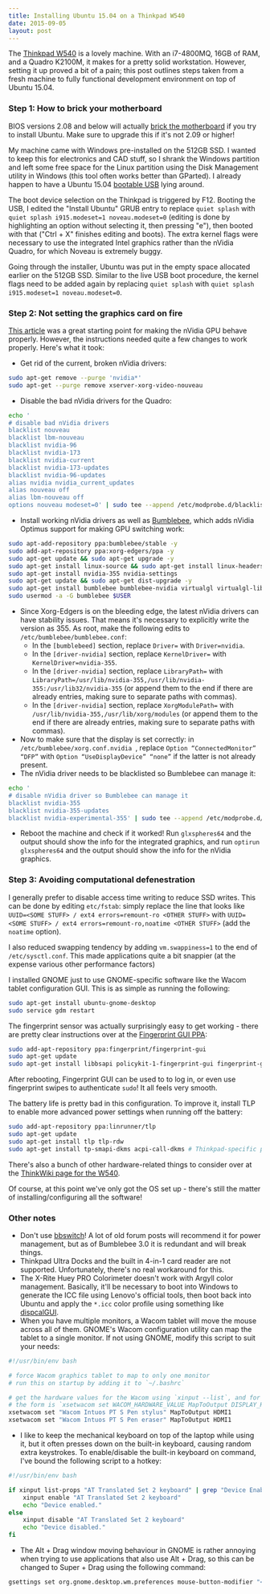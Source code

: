 ```yaml
---
title: Installing Ubuntu 15.04 on a Thinkpad W540
date: 2015-09-05
layout: post
---
```


The [Thinkpad W540](http://shop.lenovo.com/ca/en/laptops/thinkpad/w-series/w540/#tab-tech_specs) is a lovely machine. With an i7-4800MQ, 16GB of RAM, and a Quadro K2100M, it makes for a pretty solid workstation. However, setting it up proved a bit of a pain; this post outlines steps taken from a fresh machine to fully functional development environment on top of Ubuntu 15.04.

### Step 1: How to brick your motherboard

BIOS versions 2.08 and below will actually [brick the motherboard](https://forums.lenovo.com/t5/ThinkPad-W-Series-Laptops/HOWTO-Brick-a-W540-in-easy-steps/td-p/1400393) if you try to install Ubuntu. Make sure to upgrade this if it's not 2.09 or higher!

My machine came with Windows pre-installed on the 512GB SSD. I wanted to keep this for electronics and CAD stuff, so I shrank the Windows partition and left some free space for the Linux partition using the Disk Management utility in Windows (this tool often works better than GParted). I already happen to have a Ubuntu 15.04 [bootable USB](https://www.ubuntu.com/download/desktop/create-a-usb-stick-on-windows) lying around.

The boot device selection on the Thinkpad is triggered by F12. Booting the USB, I edited the "Install Ubuntu" GRUB entry to replace `quiet splash` with `quiet splash i915.modeset=1 noveau.modeset=0` (editing is done by highlighting an option without selecting it, then pressing "e"), then booted with that ("Ctrl + X" finishes editing and boots). The extra kernel flags were necessary to use the integrated Intel graphics rather than the nVidia Quadro, for which Noveau is extremely buggy.

Going through the installer, Ubuntu was put in the empty space allocated earlier on the 512GB SSD. Similar to the live USB boot procedure, the kernel flags need to be added again by replacing `quiet splash` with `quiet splash i915.modeset=1 noveau.modeset=0`.

### Step 2: Not setting the graphics card on fire

[This article](http://www.linuxveda.com/2015/07/16/how-to-install-drivers-for-nvidia-optimus-cards/) was a great starting point for making the nVidia GPU behave properly. However, the instructions needed quite a few changes to work properly. Here's what it took:

* Get rid of the current, broken nVidia drivers:

```bash
sudo apt-get remove --purge 'nvidia*'
sudo apt-get --purge remove xserver-xorg-video-nouveau
```

* Disable the bad nVidia drivers for the Quadro:

```bash
echo '
# disable bad nVidia drivers
blacklist nouveau
blacklist lbm-nouveau
blacklist nvidia-96
blacklist nvidia-173
blacklist nvidia-current
blacklist nvidia-173-updates
blacklist nvidia-96-updates
alias nvidia nvidia_current_updates
alias nouveau off
alias lbm-nouveau off
options nouveau modeset=0' | sudo tee --append /etc/modprobe.d/blacklist.conf
```

* Install working nVidia drivers as well as [Bumblebee](http://bumblebee-project.org/), which adds nVidia Optimus support for making GPU switching work:

```bash
sudo apt-add-repository ppa:bumblebee/stable -y
sudo add-apt-repository ppa:xorg-edgers/ppa -y
sudo apt-get update && sudo apt-get upgrade -y
sudo apt-get install linux-source && sudo apt-get install linux-headers-$(uname -r)
sudo apt-get install nvidia-355 nvidia-settings
sudo apt-get update && sudo apt-get dist-upgrade -y
sudo apt-get install bumblebee bumblebee-nvidia virtualgl virtualgl-libs virtualgl-libs-ia32:i386 virtualgl-libs:i386
sudo usermod -a -G bumblebee $USER
```

* Since Xorg-Edgers is on the bleeding edge, the latest nVidia drivers can have stability issues. That means it's necessary to explicitly write the version as 355. As root, make the following edits to `/etc/bumblebee/bumblebee.conf`:
    * In the `[bumblebeed]` section, replace `Driver=` with `Driver=nvidia`.
    * In the `[driver-nvidia]` section, replace `KernelDriver=` with `KernelDriver=nvidia-355`.
    * In the `[driver-nvidia]` section, replace `LibraryPath=` with `LibraryPath=/usr/lib/nvidia-355,/usr/lib/nvidia-355:/usr/lib32/nvidia-355` (or append them to the end if there are already entries, making sure to separate paths with commas).
    * In the `[driver-nvidia]` section, replace `XorgModulePath=` with `/usr/lib/nvidia-355,/usr/lib/xorg/modules` (or append them to the end if there are already entries, making sure to separate paths with commas).
* Now to make sure that the display is set correctly: in `/etc/bumblebee/xorg.conf.nvidia `, replace `Option “ConnectedMonitor” “DFP”` with `Option “UseDisplayDevice” “none”` if the latter is not already present.
* The nVidia driver needs to be blacklisted so Bumblebee can manage it:

```bash
echo '
# disable nVidia driver so Bumblebee can manage it
blacklist nvidia-355
blacklist nvidia-355-updates
blacklist nvidia-experimental-355' | sudo tee --append /etc/modprobe.d/bumblebee.conf
```

* Reboot the machine and check if it worked! Run `glxspheres64` and the output should show the info for the integrated graphics, and run `optirun glxspheres64` and the output should show the info for the nVidia graphics.

### Step 3: Avoiding computational defenestration

I generally prefer to disable access time writing to reduce SSD writes. This can be done by editing `etc/fstab`: simply replace the line that looks like `UUID=<SOME STUFF> / ext4 errors=remount-ro <OTHER STUFF>` with `UUID=<SOME STUFF> / ext4 errors=remount-ro,noatime <OTHER STUFF>` (add the `noatime` option).

I also reduced swapping tendency by adding `vm.swappiness=1` to the end of `/etc/sysctl.conf`. This made applications quite a bit snappier (at the expense various other performance factors)

I installed GNOME just to use GNOME-specific software like the Wacom tablet configuration GUI. This is as simple as running the following:

```bash
sudo apt-get install ubuntu-gnome-desktop
sudo service gdm restart
```

The fingerprint sensor was actually surprisingly easy to get working - there are pretty clear instructions over at the [Fingerprint GUI PPA](https://launchpad.net/~fingerprint/+archive/ubuntu/fingerprint-gui):

```bash
sudo add-apt-repository ppa:fingerprint/fingerprint-gui
sudo apt-get update
sudo apt-get install libbsapi policykit-1-fingerprint-gui fingerprint-gui
```

After rebooting, Fingerprint GUI can be used to to log in, or even use fingerprint swipes to authenticate `sudo`! It all feels very smooth.

The battery life is pretty bad in this configuration. To improve it, install TLP to enable more advanced power settings when running off the battery:

```bash
sudo add-apt-repository ppa:linrunner/tlp
sudo apt-get update
sudo apt-get install tlp tlp-rdw
sudo apt-get install tp-smapi-dkms acpi-call-dkms # Thinkpad-specific packages
```

There's also a bunch of other hardware-related things to consider over at the [ThinkWiki page for the W540](http://www.thinkwiki.org/wiki/Category:W540).

Of course, at this point we've only got the OS set up - there's still the matter of installing/configuring all the software!

### Other notes

* Don't use [bbswitch](https://github.com/Bumblebee-Project/bbswitch)! A lot of old forum posts will recommend it for power management, but as of Bumblebee 3.0 it is redundant and will break things.
* Thinkpad Ultra Docks and the built in 4-in-1 card reader are not supported. Unfortunately, there's no real workaround for this.
* The X-Rite Huey PRO Colorimeter doesn't work with Argyll color management. Basically, it'll be necessary to boot into Windows to generate the ICC file using Lenovo's official tools, then boot back into Ubuntu and apply the `*.icc` color profile using something like [dispcalGUI](http://dispcalgui.hoech.net/).
* When you have multiple monitors, a Wacom tablet will move the mouse across all of them. GNOME's Wacom configuration utility can map the tablet to a single monitor. If not using GNOME, modify this script to suit your needs:

```bash
#!/usr/bin/env bash

# force Wacom graphics tablet to map to only one monitor
# run this on startup by adding it to `~/.bashrc`

# get the hardware values for the Wacom using `xinput --list`, and for the displays using `xrandr`
# the form is `xsetwacom set WACOM_HARDWARE_VALUE MapToOutput DISPLAY_HARDWARE_VALUE`
xsetwacom set "Wacom Intuos PT S Pen stylus" MapToOutput HDMI1
xsetwacom set "Wacom Intuos PT S Pen eraser" MapToOutput HDMI1
```

* I like to keep the mechanical keyboard on top of the laptop while using it, but it often presses down on the built-in keyboard, causing random extra keystrokes. To enable/disable the built-in keyboard on command, I've bound the following script to a hotkey:

```bash
#!/usr/bin/env bash

if xinput list-props "AT Translated Set 2 keyboard" | grep "Device Enabled.*:.*0" > /dev/null; then
	xinput enable "AT Translated Set 2 keyboard"
	echo "Device enabled."
else
	xinput disable "AT Translated Set 2 keyboard"
	echo "Device disabled."
fi
```

* The Alt + Drag window moving behaviour in GNOME is rather annoying when trying to use applications that also use Alt + Drag, so this can be changed to Super + Drag using the following command:

```bash
gsettings set org.gnome.desktop.wm.preferences mouse-button-modifier "<Super>"
```